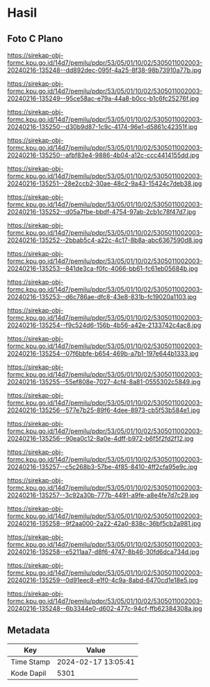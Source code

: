 # Hasil

## Foto C Plano

https://sirekap-obj-formc.kpu.go.id/14d7/pemilu/pdpr/53/05/01/10/02/5305011002003-20240216-135248--dd892dec-095f-4a25-8f38-98b73910a77b.jpg

https://sirekap-obj-formc.kpu.go.id/14d7/pemilu/pdpr/53/05/01/10/02/5305011002003-20240216-135249--95ce58ac-e79a-44a8-b0cc-b1c6fc25276f.jpg

https://sirekap-obj-formc.kpu.go.id/14d7/pemilu/pdpr/53/05/01/10/02/5305011002003-20240216-135250--d30b9d87-1c9c-4174-96e1-d5861c42351f.jpg

https://sirekap-obj-formc.kpu.go.id/14d7/pemilu/pdpr/53/05/01/10/02/5305011002003-20240216-135250--afbf83e4-9886-4b04-a12c-ccc4414155dd.jpg

https://sirekap-obj-formc.kpu.go.id/14d7/pemilu/pdpr/53/05/01/10/02/5305011002003-20240216-135251--28e2ccb2-30ae-48c2-9a43-15424c7deb38.jpg

https://sirekap-obj-formc.kpu.go.id/14d7/pemilu/pdpr/53/05/01/10/02/5305011002003-20240216-135252--d05a7fbe-bbdf-4754-97ab-2cb1c78f47d7.jpg

https://sirekap-obj-formc.kpu.go.id/14d7/pemilu/pdpr/53/05/01/10/02/5305011002003-20240216-135252--2bbab5c4-a22c-4c17-8b8a-abc6367590d8.jpg

https://sirekap-obj-formc.kpu.go.id/14d7/pemilu/pdpr/53/05/01/10/02/5305011002003-20240216-135253--841de3ca-f0fc-4066-bb61-fc61eb05684b.jpg

https://sirekap-obj-formc.kpu.go.id/14d7/pemilu/pdpr/53/05/01/10/02/5305011002003-20240216-135253--d6c786ae-dfc8-43e8-831b-fc19020a1103.jpg

https://sirekap-obj-formc.kpu.go.id/14d7/pemilu/pdpr/53/05/01/10/02/5305011002003-20240216-135254--f9c524d6-156b-4b56-a42e-2133742c4ac8.jpg

https://sirekap-obj-formc.kpu.go.id/14d7/pemilu/pdpr/53/05/01/10/02/5305011002003-20240216-135254--07f6bbfe-b654-469b-a7b1-197e644b1333.jpg

https://sirekap-obj-formc.kpu.go.id/14d7/pemilu/pdpr/53/05/01/10/02/5305011002003-20240216-135255--55ef808e-7027-4cf4-8a81-0555302c5849.jpg

https://sirekap-obj-formc.kpu.go.id/14d7/pemilu/pdpr/53/05/01/10/02/5305011002003-20240216-135256--577e7b25-89f6-4dee-8973-cb5f53b584e1.jpg

https://sirekap-obj-formc.kpu.go.id/14d7/pemilu/pdpr/53/05/01/10/02/5305011002003-20240216-135256--90ea0c12-8a0e-4dff-b972-b6f5f2fd2f12.jpg

https://sirekap-obj-formc.kpu.go.id/14d7/pemilu/pdpr/53/05/01/10/02/5305011002003-20240216-135257--c5c268b3-57be-4f85-8410-4ff2cfa95e9c.jpg

https://sirekap-obj-formc.kpu.go.id/14d7/pemilu/pdpr/53/05/01/10/02/5305011002003-20240216-135257--3c92a30b-777b-4491-a9fe-a8e4fe7d7c29.jpg

https://sirekap-obj-formc.kpu.go.id/14d7/pemilu/pdpr/53/05/01/10/02/5305011002003-20240216-135258--9f2aa000-2a22-42a0-838c-36bf5cb2a981.jpg

https://sirekap-obj-formc.kpu.go.id/14d7/pemilu/pdpr/53/05/01/10/02/5305011002003-20240216-135258--e5211aa7-d8f6-4747-8b46-30fd6dca734d.jpg

https://sirekap-obj-formc.kpu.go.id/14d7/pemilu/pdpr/53/05/01/10/02/5305011002003-20240216-135259--0d91eec8-e1f0-4c9a-8abd-6470cd1e18e5.jpg

https://sirekap-obj-formc.kpu.go.id/14d7/pemilu/pdpr/53/05/01/10/02/5305011002003-20240216-135248--6b3344e0-d602-477c-94cf-ffb62384308a.jpg


## Metadata

| Key        | Value               |
| ---------- | ------------------- |
| Time Stamp | 2024-02-17 13:05:41 |
| Kode Dapil | 5301                |



